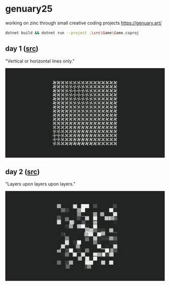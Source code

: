# genuary25

working on zinc through small creative coding projects
https://genuary.art/

```bash
dotnet build && dotnet run --project .\src\Game\Game.csproj
```

## day 1 ([src](/src/Game/days/1/genuary1.cs))
"Vertical or horizontal lines only."

![](/src/Game/days/1/genuary1.png)

## day 2 ([src](/src/Game/days/2/genuary2.cs))
"Layers upon layers upon layers."

![](/src/Game/days/2/genuary2.png)


